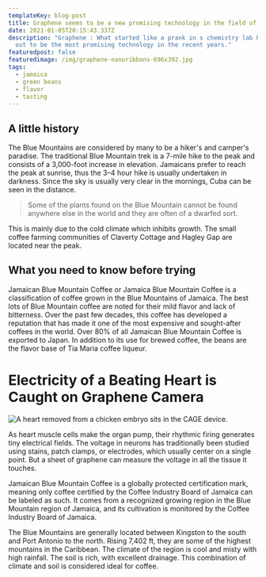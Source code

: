 ```yaml
---
templateKey: blog-post
title: Graphene seems to be a new promising technology in the field of Screen Guards
date: 2021-01-05T20:15:43.337Z
description: "Graphene : What started like a prank in s chemistry lab has turned
  out to be the most promising technology in the recent years."
featuredpost: false
featuredimage: /img/graphene-nanoribbons-696x392.jpg
tags:
  - jamaica
  - green beans
  - flavor
  - tasting
---
```

## A little history

The Blue Mountains are considered by many to be a hiker's and camper's paradise. The traditional Blue Mountain trek is a 7-mile hike to the peak and consists of a 3,000-foot increase in elevation. Jamaicans prefer to reach the peak at sunrise, thus the 3–4 hour hike is usually undertaken in darkness. Since the sky is usually very clear in the mornings, Cuba can be seen in the distance.

> Some of the plants found on the Blue Mountain cannot be found anywhere else in the world and they are often of a dwarfed sort.

This is mainly due to the cold climate which inhibits growth. The small coffee farming communities of Claverty Cottage and Hagley Gap are located near the peak.

## What you need to know before trying

Jamaican Blue Mountain Coffee or Jamaica Blue Mountain Coffee is a classification of coffee grown in the Blue Mountains of Jamaica. The best lots of Blue Mountain coffee are noted for their mild flavor and lack of bitterness. Over the past few decades, this coffee has developed a reputation that has made it one of the most expensive and sought-after coffees in the world. Over 80% of all Jamaican Blue Mountain Coffee is exported to Japan. In addition to its use for brewed coffee, the beans are the flavor base of Tia Maria coffee liqueur.

# Electricity of a Beating Heart is Caught on Graphene Camera

![A heart removed from a chicken embryo sits in the CAGE device.](https://d3bkbkx82g74b8.cloudfront.net/eyJidWNrZXQiOiJsYWJyb290cy1hc3NldHMiLCJrZXkiOiJfcHVibGljXC9fZmlsZXNcL3N5c3RlbVwvY2tcL3RyZW5kaW5nXC8yNjgwNjRfd2ViXzM0Yzc1MGIxYmMzZjQ2Mzg4ODMwMzFmNTU0MjZmMmY0LmpwZyIsImVkaXRzIjp7InJlc2l6ZSI6eyJ3aWR0aCI6NzAwLCJmaXQiOiJjb3ZlciJ9fX0= "Heart of chicken")

As heart muscle cells make the organ pump, their rhythmic firing generates tiny electrical fields. The voltage in neurons has traditionally been studied using stains, patch clamps, or electrodes, which usually center on a single point. But a sheet of graphene can measure the voltage in all the tissue it touches.

Jamaican Blue Mountain Coffee is a globally protected certification mark, meaning only coffee certified by the Coffee Industry Board of Jamaica can be labeled as such. It comes from a recognized growing region in the Blue Mountain region of Jamaica, and its cultivation is monitored by the Coffee Industry Board of Jamaica.

The Blue Mountains are generally located between Kingston to the south and Port Antonio to the north. Rising 7,402 ft, they are some of the highest mountains in the Caribbean. The climate of the region is cool and misty with high rainfall. The soil is rich, with excellent drainage. This combination of climate and soil is considered ideal for coffee.